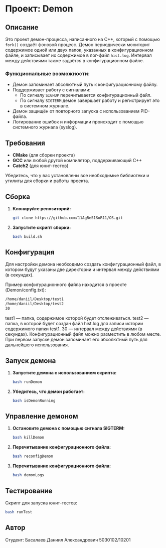 # Проект: Demon

## Описание

Это проект демон-процесса, написанного на C++, который с помощью `fork()` создаёт фоновой процесс. Демон периодически мониторит содержимое одной или двух папок, указанных в конфигурационном файле, и записывает их содержимое в лог-файл `hist.log`. Интервал между действиями также задаётся в конфигурационном файле.

### Функциональные возможности:
- Демон запоминает абсолютный путь к конфигурационному файлу.
- Поддерживает работу с сигналами:
  - По сигналу `SIGHUP` перечитывается конфигурационный файл.
  - По сигналу `SIGTERM` демон завершает работу и регистрирует это в системном журнале.
- Демон защищён от повторного запуска с использованием PID-файла.
- Логирование ошибок и информации происходит с помощью системного журнала (syslog).

## Требования

- **CMake** (для сборки проекта)
- **GCC** или любой другой компилятор, поддерживающий C++
- **Catch2** (для юнит-тестов)
  
Убедитесь, что у вас установлены все необходимые библиотеки и утилиты для сборки и работы проекта.

## Сборка

1. **Клонируйте репозиторий:**
   ```bash
   git clone https://github.com/11AgReS1SoR11/OS.git
2. **Запустите скрипт сборки:**
   ```bash
   bash build.sh

## Конфигурация

Для настройки демона необходимо создать конфигурационный файл, в котором будут указаны две директории и интервал между действиями (в секундах).

Пример конфигурационного файла находится в проекте (Demon/config.txt):
```txt
/home/daniil/Desktop/test1
/home/daniil/Desktop/test2
30
```

test1 — папка, содержимое которой будет отслеживаться.
test2 — папка, в которой будет создан файл hist.log для записи истории содержимого папки test1.
30 — интервал между действиями (в секундах).
Конфигурационный файл можно разместить в любом месте. При первом запуске демон запоминает его абсолютный путь для дальнейшего использования.

## Запуск демона

1. **Запустите демона с использованием скрипта:**
   ```bash
   bash runDemon
2. **Убедитесь, что демон работает:**
   ```bash
   bash isDemonRunning

## Управление демоном

1. **Остановите демона с помощью сигнала SIGTERM:**
   ```bash
   bash killDemon
2. **Перечитывание конфигурационного файла:**
   ```bash
   bash reconfigDemon
3. **Перечитывание конфигурационного файла:**
   ```bash
   bash demonLogs

## Тестирование

Скрипт для запуска юнит-тестов:
```bash
bash runTest
```

## Автор
Студент: Басалаев Даниил Александрович 5030102/10201
